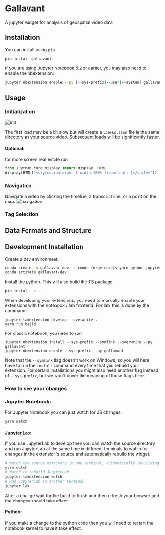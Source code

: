# Gallavant

<!-- [![Build Status](https://travis-ci.org//gallavant.svg?branch=master)](https://travis-ci.org//gallavant)
[![codecov](https://codecov.io/gh//gallavant/branch/master/graph/badge.svg)](https://codecov.io/gh//gallavant) -->

A jupyter widget for analysis of geospatial video data


## Installation

You can install using `pip`:

```bash
pip install gallavant
```

If you are using Jupyter Notebook 5.2 or earlier, you may also need to enable
the nbextension:

```bash
jupyter nbextension enable --py [--sys-prefix|--user|--system] gallavant
```

## Usage

### Initialization
![init](./assets/init.gif)

The first load may be a bit slow but will create a `.peaks.json` file in the same directory as your source video. Subsequent loads will be significantly faster. 
#### Optional:
for more screen real estate run
```python
from IPython.core.display import display, HTML
display(HTML("<style>.container { width:100% !important; }</style>"))
```

### Navigation
Navigate a video by clicking the timeline, a transcript line, or a point on the map.
![navigation](assets/navigation.gif)

### Tag Selection 



## Data Formats and Structure



## Development Installation

Create a dev environment:

```bash
conda create -n gallavant-dev -c conda-forge nodejs yarn python jupyterlab
conda activate gallavant-dev
```

Install the python. This will also build the TS package.

```bash
pip install -e .
```

When developing your extensions, you need to manually enable your extensions with the
notebook / lab frontend. For lab, this is done by the command:

```
jupyter labextension develop --overwrite .
yarn run build
```

For classic notebook, you need to run:

```
jupyter nbextension install --sys-prefix --symlink --overwrite --py gallavant
jupyter nbextension enable --sys-prefix --py gallavant
```

Note that the `--symlink` flag doesn't work on Windows, so you will here have to run
the `install` command every time that you rebuild your extension. For certain installations
you might also need another flag instead of `--sys-prefix`, but we won't cover the meaning
of those flags here.

### How to see your changes
### Jupyter Notebook:
For Jupyter Notebook you can just watch for JS changes:

```bash
yarn watch
```

#### Jupyter Lab:
If you use JupyterLab to develop then you can watch the source directory and run JupyterLab at the same time in different
terminals to watch for changes in the extension's source and automatically rebuild the widget.

```bash
# Watch the source directory in one terminal, automatically rebuilding when needed
yarn watch
# Watch to rebuild JupyterLab
jupyter labextension watch
# Run JupyterLab in another terminal
jupyter lab
```

After a change wait for the build to finish and then refresh your browser and the changes should take effect.

#### Python:
If you make a change to the python code then you will need to restart the notebook kernel to have it take effect.
